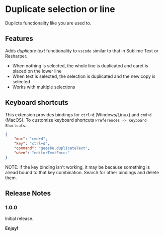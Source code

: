 # Duplicate selection or line

Duplicte functionality like you are used to.

## Features

Adds *duplicate text* functionality to `vscode` similar to that in Sublime Text or Resharper.

* When nothing is selected, the whole line is duplicated and caret is placed on the lower line
* When text is selected, the selection is duplicated and the new copy is selected
* Works with multiple selections

## Keyboard shortcuts

This extension provides bindings for `ctrl+d` (Windows/Linux) and `cmd+d` (MacOS). To customize keyboard shortcuts `Preferences -> Keyboard Shortcuts`:

```json
{
    "mac": "cmd+d",
    "key": "ctrl+d",
    "command": "geeebe.duplicateText",
    "when": "editorTextFocus"
}
```

NOTE: if the key binding isn't working, it may be because something is alread bound to that key combination. Search for other bindings and delete them.

## Release Notes

### 1.0.0

Initial release.

**Enjoy!**
